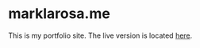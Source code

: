 # marklarosa.me

This is my portfolio site. The live version is located [here](http://marklarosa.me).
